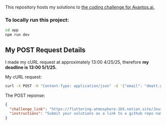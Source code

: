 This repository hosts my solutions to [the coding challenge for Avantos.ai.](https://fluttering-atmosphere-1b5.notion.site/Journey-Builder-React-Coding-Challenge-190d5fe264fa80cba39ec21afc6d42ec)

### To locally run this project:
```bash
cd app
npm run dev
```

## My POST Request Details
I made my cURL request at approximately 13:00 4/25/25, therefore **my deadline is 13:00 5/1/25.**

My cURL request:
```bash
curl -X POST -H "Content-Type: application/json" -d '{"email": "dmatt.gomez@gmail.com"}' -A "Mozilla/5.0 (Macintosh; Intel Mac OS X 10_15_7) AppleWebKit/537.36 (KHTML, like Gecko) Chrome/133.0.0.0 Safari/537.36" https://apply-to-avantos.dev-sandbox.workload.avantos-ai.net
```

The POST reponse:
```JSON
{
  "challenge_link": "https://fluttering-atmosphere-1b5.notion.site/Journey-Builder-React-Coding-Challenge-190d5fe264fa80cba39ec21afc6d42ec",
  "instructions": "Submit your solutions as a link to a github repo named `6985ae` to the following email address: challenge-request-sub-aaaapriy22ktilybsd6gv7beiq@avantos.slack.com. Questions can be sent to challenge-help-aaaaprjeraoxiaa2wlnlda7vsi@avantos.slack.com"
}
```
